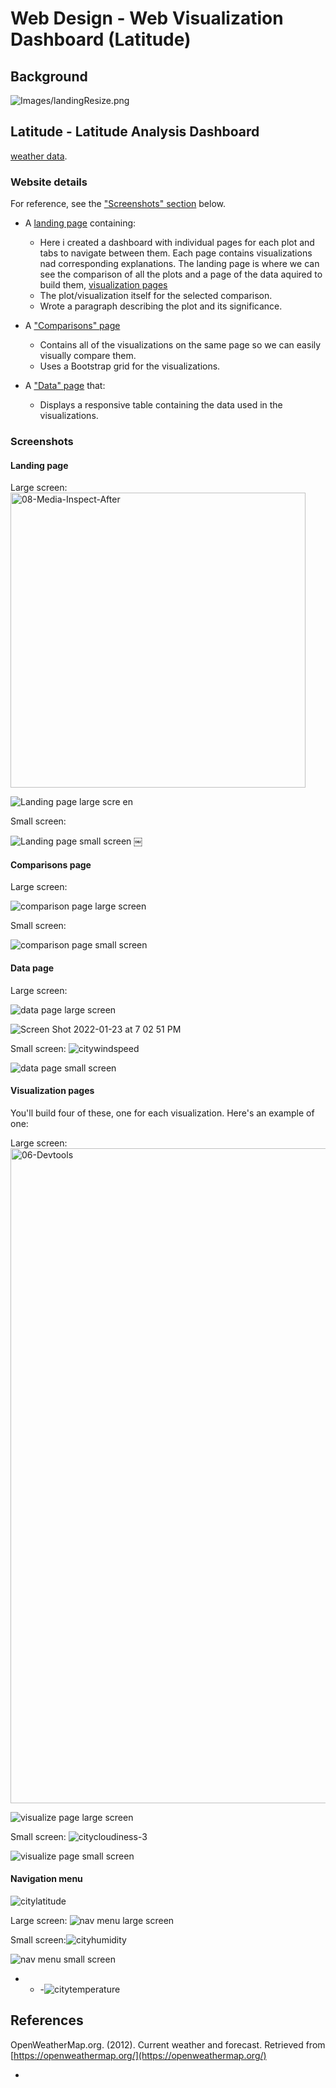 # Web Design - Web Visualization Dashboard (Latitude)

## Background



![Images/landingResize.png](Images/landingResize.png)


## Latitude - Latitude Analysis Dashboard
[weather data](Resources/cities.csv).


### Website details 

For reference, see the ["Screenshots" section](#screenshots) below.

* A [landing page](#landing-page) containing:
  * Here i created a dashboard with individual pages for each plot and tabs to navigate between them. Each page contains visualizations nad corresponding explanations. The landing page is where we can see the comparison of all the plots and a page of the data aquired to build them,
[visualization pages](#visualization-pages)
  * The plot/visualization itself for the selected comparison.
  * Wrote a paragraph describing the plot and its significance.
* A ["Comparisons" page](#comparisons-page)
  * Contains all of the visualizations on the same page so we can easily visually compare them.
  * Uses a Bootstrap grid for the visualizations.
   
* A ["Data" page](#data-page) that:
  * Displays a responsive table containing the data used in the visualizations.
   

### Screenshots
#### <a id="landing-page"></a>Landing page

Large screen:<img width="472" alt="08-Media-Inspect-After" src="https://user-images.githubusercontent.com/33403205/150706003-d5b75c86-cc0d-415b-8098-3c8a0894f63f.png">


![Landing page large scre<img width="1185" alt="07-Media-Inspect-Before" src="https://user-images.githubusercontent.com/33403205/150706015-9b4dee37-b64b-4478-98fe-331b7f35b39d.png">
en](Images/landingResize.png)

Small screen:

![Landing page small screen](Images/landing-sm.png)
￼

#### <a id="comparisons-page"></a>Comparisons page

Large screen:

![comparison page large screen](Images/comparison-lg.png)

Small screen:

![comparison page small screen](Images/comparison-sm.png)

#### <a id="data-page"></a>Data page

Large screen:

![data page large screen](Images/data-lg.png)

![Screen Shot 2022-01-23 at 7 02 51 PM](https://user-images.githubusercontent.com/33403205/150706052-14363f84-eccf-4fac-be4d-b6aec28536e5.png)

Small screen:
![citywindspeed](https://user-images.githubusercontent.com/33403205/150706086-62db3196-e745-450b-9cb1-b25041f9f4e5.png)

![data page small screen](Images/data-sm.png)

#### <a id="visualization-pages"></a>Visualization pages

You'll build four of these, one for each visualization. Here's an example of one:

Large screen:
<img width="1048" alt="06-Devtools" src="https://user-images.githubusercontent.com/33403205/150706060-47aba9ae-192b-4af0-8a0c-82b89389ea11.png">

![visualize page large screen](Images/visualize-lg.png)

Small screen:
![citycloudiness-3](https://user-images.githubusercontent.com/33403205/150706064-6147ebad-c0c2-44d2-806c-72f5b21bd41d.png)

![visualize page small screen](Images/visualize-sm.png)

#### <a id="navigation-menu"></a>Navigation menu
![citylatitude](https://user-images.githubusercontent.com/33403205/150706069-4d69c9f3-31c1-4826-b1c7-92d42d46c94f.png)

Large screen:
![nav menu large screen](Images/nav-lg.png)

Small screen:![cityhumidity](https://user-images.githubusercontent.com/33403205/150706075-0bb607e8-ce17-4e8d-8133-8492bcb5cd7f.png)

![nav menu small screen](Images/nav-sm.png)

- - -![citytemperature](https://user-images.githubusercontent.com/33403205/150706079-b558b3ef-a156-4bea-9a87-e196a32c02a1.png)


## References

OpenWeatherMap.org. (2012). Сurrent weather and forecast. Retrieved from [https://openweathermap.org/](https://openweathermap.org/)

-
